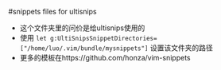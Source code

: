 #snippets files for ultisnips
+ 这个文件夹里的问价是给ultisnips使用的
+ 使用 ``let g:UltiSnipsSnippetDirectories=["/home/luo/.vim/bundle/mysnippets"]`` 设置该文件夹的路径
+ 更多的模板在https://github.com/honza/vim-snippets
